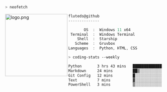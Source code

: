 ```zsh
> neofetch
```

<!--img align="left" src="https://github.com/fluteds.png" alt="logo.png" width="200"/>-->
<img align="left" src="https://external-content.duckduckgo.com/iu/?u=https%3A%2F%2F78.media.tumblr.com%2F975fca5f82161b190efdcaa05ffbd4ec%2Ftumblr_p6q6m9TJF01x3p3jmo1_500.png&f=1&nofb=1" alt="logo.png" width="200"/>

```csharp
fluteds@github
--------------

       OS  :  Windows 11 x64
 Terminal  :  Windows Terminal
    Shell  :  Starship
   Scheme  :  Gruvbox
Languages  :  Python, HTML, CSS
```

```zsh
> coding-stats --weekly
```

<!--START_SECTION:waka-->

```txt
Python       3 hrs 43 mins   ████████████████████▓░░░░   82.00 %
Markdown     24 mins         ██▒░░░░░░░░░░░░░░░░░░░░░░   08.86 %
Git Config   12 mins         █░░░░░░░░░░░░░░░░░░░░░░░░   04.53 %
Text         7 mins          ▓░░░░░░░░░░░░░░░░░░░░░░░░   02.92 %
PowerShell   3 mins          ▒░░░░░░░░░░░░░░░░░░░░░░░░   01.19 %
```

<!--END_SECTION:waka-->
